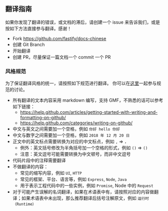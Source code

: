 ## 翻译指南

如果你发现了翻译的错误，或文档的滞后，请创建一个 issue 来告诉我们，或是按如下方法直接参与翻译。感谢！

* Fork https://github.com/fastify/docs-chinese
* 创建 Git Branch
* 开始翻译
* 创建 PR，尽量保证一篇文档一个 commit 一个 PR

### 风格规范

为了保证翻译风格的统一，请按照如下规范进行翻译。
你可以在[这里](https://github.com/fastify/docs-chinese/issues/66)一起参与规范的讨论。

- 所有翻译的文本内容采用 markdown 编写，支持 GMF，不熟悉的话可以参考如下链接：
  - https://help.github.com/articles/getting-started-with-writing-and-formatting-on-github/
  - https://help.github.com/categories/writing-on-github/
- 中文与英文之间需要加一个空格，例如 `你好 hello 你好`
- 中文与数字之间需要加一个空格，例如 `2018 年 12 月 20 日`
- 正文中的英文标点需要转换为对应的中文标点，例如 `,` => `，`
  - 例外：英文括号修改为半角括号加一个空格的形式，例如 `()` => ` () `
  - 注意：英文逗号可能需要转换为中文顿号，而非中文逗号
- 代码片段中的注释需要翻译
- 不做翻译的内容：
  - 常见的缩写内容，例如 `UI`, `HTTP`
  - 常见的框架、平台、语言等，例如 `Express`, `Node`, `Java`
  - 用于表示工程代码中的一些实例，例如 `Promise`, Node 中的 `Request`
- 对于可能产生误解的名词翻译，如果在术语表中有，请按照对应的内容做翻译；如果术语表中未出现，那么推荐翻译后括号注解原文，例如 `运行时（Runtime）`
